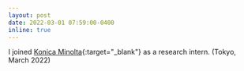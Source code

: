 ```yaml
---
layout: post
date: 2022-03-01 07:59:00-0400
inline: true
---
```


I joined [Konica Minolta](https://www.konicaminolta.com/jp-ja/index.html){:target="\_blank"} as a research intern. (Tokyo, March 2022)